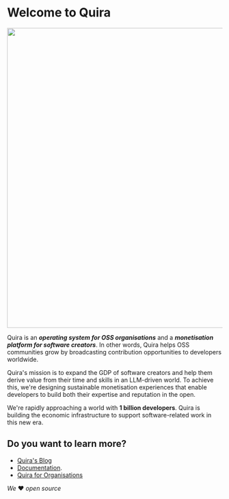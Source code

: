 # Welcome to Quira

<p align="center">
<img src="https://github.com/quira-org/.github/blob/main/profile/readme_img.png" data-canonical-src="[https://gyazo.com/eb5c5741b6a9a16c692170a41a49c858.png](https://github.com/quira-org/.github/blob/main/profile/readme_img.png)" width="700"/>
</p>

Quira is an _**operating system for OSS organisations**_ and a _**monetisation platform for software creators**_. In other words, Quira helps OSS communities grow by broadcasting contribution opportunities to developers worldwide.

Quira's mission is to expand the GDP of software creators and help them derive value from their time and skills in an LLM-driven world. To achieve this, we're designing sustainable monetisation experiences that enable developers to build both their expertise and reputation in the open.

We're rapidly approaching a world with **1 billion developers**. Quira is building the economic infrastructure to support software-related work in this new era.

## Do you want to learn more?

- [Quira's Blog](https://quira.sh/blog)
- [Documentation](https://docs.quira.sh).
- [Quira for Organisations](https://orgs.quira.sh/)


_We_ ❤️  _open source_
